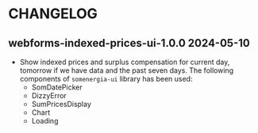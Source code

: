 # CHANGELOG

## webforms-indexed-prices-ui-1.0.0 2024-05-10

- Show indexed prices and surplus compensation for current day, tomorrow if
  we have data and the past seven days. The following components of
  `somenergia-ui` library has been used:
    - SomDatePicker
    - DizzyError
    - SumPricesDisplay
    - Chart
    - Loading

